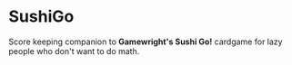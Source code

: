 # SushiGo

Score keeping companion to **Gamewright's Sushi Go!** cardgame for lazy people who don't want to do math.
